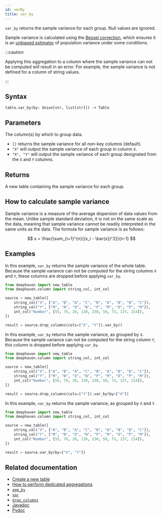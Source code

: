```yaml
---
id: varBy
title: var_by
---
```


`var_by` returns the sample variance for each group. Null values are ignored.

Sample variance is calculated using the [Bessel correction](https://en.wikipedia.org/wiki/Bessel%27s_correction), which ensures it is an [unbiased estimator](https://en.wikipedia.org/wiki/Bias_of_an_estimator) of population variance under some conditions.

:::caution

Applying this aggregation to a column where the sample variance can not be computed will result in an error. For example, the sample variance is not defined for a column of string values.

:::

## Syntax

```
table.var_by(by: Union[str, list[str]]) -> Table
```

## Parameters

<ParamTable>
<Param name="by" type="Union[str, list[str]]" optional>

The column(s) by which to group data.

- `[]` returns the sample variance for all non-key columns (default).
- `"X"` will output the sample variance of each group in column `X`.
- `"X", "Y"` will output the sample variance of each group designated from the `X` and `Y` columns.

</Param>
</ParamTable>

## Returns

A new table containing the sample variance for each group.

## How to calculate sample variance

Sample variance is a measure of the average dispersion of data values from the mean. Unlike sample standard deviation, it is not on the same scale as the data, meaning that sample variance cannot be readily interpreted in the same units as the data. The formula for sample variance is as follows:

$$
s = \frac{\sum_{i=1}^{n}{(x_i - \bar{x})^2}}{n-1}
$$

## Examples

In this example, `var_by` returns the sample variance of the whole table. Because the sample variance can not be computed for the string columns `X` and `Y`, these columns are dropped before applying `var_by`.

```python order=source,result
from deephaven import new_table
from deephaven.column import string_col, int_col

source = new_table([
    string_col("X", ["A", "B", "A", "C", "B", "A", "B", "B", "C"]),
    string_col("Y", ["M", "N", "O", "N", "P", "M", "O", "P", "M"]),
    int_col("Number", [55, 76, 20, 130, 230, 50, 73, 137, 214]),
])

result = source.drop_columns(cols=["X", "Y"]).var_by()
```

In this example, `var_by` returns the sample variance, as grouped by `X`. Because the sample variance can not be computed for the string column `Y`, this column is dropped before applying `var_by`.

```python order=source,result
from deephaven import new_table
from deephaven.column import string_col, int_col

source = new_table([
    string_col("X", ["A", "B", "A", "C", "B", "A", "B", "B", "C"]),
    string_col("Y", ["M", "N", "O", "N", "P", "M", "O", "P", "M"]),
    int_col("Number", [55, 76, 20, 130, 230, 50, 73, 137, 214]),
])

result = source.drop_columns(cols=["Y"]).var_by(by=["X"])
```

In this example, `var_by` returns the sample variance, as grouped by `X` and `Y`.

```python order=source,result
from deephaven import new_table
from deephaven.column import string_col, int_col

source = new_table([
    string_col("X", ["A", "B", "A", "C", "B", "A", "B", "B", "C"]),
    string_col("Y", ["M", "N", "O", "N", "P", "M", "O", "P", "M"]),
    int_col("Number", [55, 76, 20, 130, 230, 50, 73, 137, 214]),
])

result = source.var_by(by=["X", "Y"])
```

## Related documentation

- [Create a new table](../../../how-to-guides/new-table.md)
- [How to perform dedicated aggregations](../../../how-to-guides/dedicated-aggregations.md)
- [`agg_by`](./aggBy.md)
- [`var`](./AggVar.md)
- [`drop_columns`](../select/drop-columns.md)
- [Javadoc](<https://deephaven.io/core/javadoc/io/deephaven/engine/table/Table.html#varBy(java.lang.String...)>)
- [Pydoc](https://deephaven.io/core/pydoc/code/deephaven.table.html?highlight=var#deephaven.table.Table.var_by)
